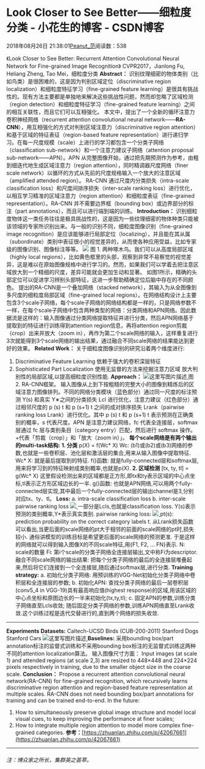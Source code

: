 
# Look Closer to See Better——细粒度分类 - 小花生的博客 - CSDN博客


2018年08月26日 21:38:01[Peanut_范](https://me.csdn.net/u013841196)阅读数：538


《Look Closer to See Better: Recurrent Attention Convolutional Neural Network for Fine-grained Image Recognition》
CVPR2017，Jianlong Fu, Heliang Zheng, Tao Mei，细粒度分类
**Abstract：**
识别纹理细密的物体类别（比如鸟类）是很困难的，这是因为判别区域定位（discriminative region localization）和细粒度特征学习（fine-grained feature learning）是很具有挑战性的。现有方法主要都是单独地来解决这些挑战性问题，然而却忽略了区域检测（region detection）和细粒度特征学习（fine-grained feature learning）之间的相互关联性，而且它们可以互相强化。
本文中，提出了一个全新的循环注意力卷积神经网络（recurrent attention convolutional neural network——**RA-CNN**），用互相强化的方式对判别区域注意力（discriminative region attention）和基于区域的特征表征（region-based feature representation）进行递归学习。在每一尺度规模（scale）上进行的学习都包含一个分类子网络（classification sub-network）和一个注意力建议子网络（attention proposal sub-network——APN）。APN 从完整图像开始，通过把先期预测作为参考，由粗到细迭代地生成区域注意力（region attention），同时精调器尺度网络（finer scale network）以循环的方式从先前的尺度规格输入一个放大的注意区域（amplified attended region）。
RA-CNN 通过尺度内分类损失（intra-scale classification loss）和尺度间排序损失（inter-scale ranking loss）进行优化，以相互学习精准的区域注意力（region attention）和细粒度表征（fine-grained representation）。RA-CNN 并不需要边界框（bounding box）或边界部分的标注（part annotations），而且可以进行端到端的训练。
**Introduction：**
识别细粒度物体这一类任务往往是极具挑战性的，这是因为一些纹理细密的物体种类只能被该领域的专家所识别出来。与一般的识别不同，细粒度图像识别（fine-grained image recognition）是应该能够进行局部定位（localizing），并且能在其从属（subordinate）类别中表征很小的视觉差异的，从而使各种应用受益，比如专家级的图像识别、图像标注等等。
![](https://img-blog.csdn.net/20180826212808805?watermark/2/text/aHR0cHM6Ly9ibG9nLmNzZG4ubmV0L3UwMTM4NDExOTY=/font/5a6L5L2T/fontsize/400/fill/I0JBQkFCMA==/dissolve/70)
图 1. 两种啄木鸟。我们可以从高度局部区域（highly local regions），比如黄色框里的头部，观察到非常不易察觉的视觉差异，这是难以在原始图像规格中进行学习的。然而，如果我们可以学着去把注意区域放大到一个精细的尺度，差异可能就会更加生动和显著。
如图1所示，精确的头部定位可以促进学习辨别头部特征，这进一步帮助精确定位后脑中存在的不同颜色。
提出的RA-CNN是一个叠加网络（stacked network），其输入为从全图像到多尺度的细粒度局部区域（fine-grained local regions）。在网络结构设计上主要包含3个scale子网络，每个scale子网络的网络结构都是一样的，只是网络参数不一样，在每个scale子网络中包含两种类型的网络：分类网络和APN网络。因此数据流是这样的：输入图像通过分类网络提取特征并进行分类，然后APN网络基于提取到的特征进行训练得到attention region信息，再将attention region剪裁（crop）出来并放大（zoom in），再作为第二个scale网络的输入，这样重复进行3次就能得到3个scale网络的输出结果，通过融合不同scale网络的结果能达到更好的效果。
**Related Work：**
关于细粒度图像识别的研究沿着两个维度进行:
1. Discriminative Feature Learning
依赖于强大的卷积深层特征
2. Sophisticated Part Localization
使用无监督的方法来挖掘注意力区域
放大判别性的局部区域,以提高细粒度识别性能.
**Approach：**
![这里写图片描述](https://img-blog.csdn.net/2018082621314584?watermark/2/text/aHR0cHM6Ly9ibG9nLmNzZG4ubmV0L3UwMTM4NDExOTY=/font/5a6L5L2T/fontsize/400/fill/I0JBQkFCMA==/dissolve/70)[ ](https://img-blog.csdn.net/2018082621314584?watermark/2/text/aHR0cHM6Ly9ibG9nLmNzZG4ubmV0L3UwMTM4NDExOTY=/font/5a6L5L2T/fontsize/400/fill/I0JBQkFCMA==/dissolve/70)
图 2. RA-CNN框架。
输入图像从上到下按粗糙的完整大小的图像到精炼后的区域注意力图像排列。不同的网络分类模块（蓝色部分）通过同一尺度的标注预测 Y(s) 和真实 Y∗之间的分类损失 Lcl 进行优化，注意力建议（红色部分）通过相邻尺度的 p (s) t 和 p (s+1) t 之间的成对排序损失 Lrank（pairwise ranking loss Lrank）进行优化。其中 p (s) t 和 p (s+1) t 表示预测在正确类别的概率，s 代表尺度。APN 是注意力建议网络，fc 代表全连接层，softmax 层通过 fc 层与类别条目（category entry）匹配，然后进行 softmax 操作。+代表「剪裁（crop）」和「放大（zoom in）」。
**每个scale网络是有两个输出的multi-task结构:**
**1. 分类**
p(X) = f(Wc* X)
Wc: (b1)或(b2)或(b3)网络的参数,也就是一些卷积层、池化层和激活层的集合,用来从输入图像中提取特征.
Wc* X: 就是最后提取到的特征.
f()函数: 就是fully-connected层和softmax层,用来将学习到的特征映射成类别概率,也就是p(X).
**2. 区域检测**
[tx, ty, tl] = g(Wc* X)
这里假设检测出来的区域都是正方形,即tx和ty表示区域的中心点坐标,tl表示正方形区域边长的一半.
g()函数: 也就是APN网络,可以用两个fully-connected层实现,其中最后一个fully-connected层的输出channel是3,分别对应tx、ty、tl。
**Loss:**
a. intra-scale classification loss
b. inter-scale pairwise ranking loss​
![](https://img-blog.csdn.net/20180826213332432?watermark/2/text/aHR0cHM6Ly9ibG9nLmNzZG4ubmV0L3UwMTM4NDExOTY=/font/5a6L5L2T/fontsize/400/fill/I0JBQkFCMA==/dissolve/70)[ ](https://img-blog.csdn.net/20180826213332432?watermark/2/text/aHR0cHM6Ly9ibG9nLmNzZG4ubmV0L3UwMTM4NDExOTY=/font/5a6L5L2T/fontsize/400/fill/I0JBQkFCMA==/dissolve/70)
一部分是Lcls,也就是classification loss.
Y(s)表示预测的类别概率,Y*表示真实类别.
pairwise ranking loss:​
![](https://img-blog.csdn.net/20180826213419809?watermark/2/text/aHR0cHM6Ly9ibG9nLmNzZG4ubmV0L3UwMTM4NDExOTY=/font/5a6L5L2T/fontsize/400/fill/I0JBQkFCMA==/dissolve/70)[ ](https://img-blog.csdn.net/20180826213419809?watermark/2/text/aHR0cHM6Ly9ibG9nLmNzZG4ubmV0L3UwMTM4NDExOTY=/font/5a6L5L2T/fontsize/400/fill/I0JBQkFCMA==/dissolve/70)
pt(s): prediction probability on the correct category labels t.
从Lrank损失函数可以看出,当更后面的scale网络的pt大于相邻的前面的scale网络的pt时,损失较小.
通俗讲模型的训练目标是希望更后面的scale网络的预测更准.
于是这样的网络就可以得到输入图像X的不同scale特征,用{F1, F2, … FN}表示.
N: scale的数量
Fi: 第i个scale的分类子网络全连接层输出,文中称Fi为descriptor.
融合不同scale网络的输出结果:
把每个分类子网络的最后的全连接层堆叠起来,然后将它们连接到一个全连接层,随后通过softmax层,进行分类.
**Training strategy:**
a. 初始化分类子网络: 用预训练的VGG-Net初始化分类子网络中卷积层和全连接层的参数;
b. 初始化APN: 查找分类子网络的最后一层卷积层(conv5_4 in VGG-19)具有最高响应值(highest response)的区域,用该区域的中心点坐标和原图边长的一半来初始化(tx,ty,tl);
c. 固定APN的参数,训练分类子网络直至Lcls收敛; 随后固定分类子网络的参数,训练APN网络直至Lrank收敛.这个训练过程是迭代交替进行的,直到两个网络的损失收敛.
---
**Experiments**
**Datasets:**
Caltech-UCSD Birds (CUB-200-2011)
Stanford Dogs
Stanford Cars
![这里写图片描述](https://img-blog.csdn.net/20180826213623212?watermark/2/text/aHR0cHM6Ly9ibG9nLmNzZG4ubmV0L3UwMTM4NDExOTY=/font/5a6L5L2T/fontsize/400/fill/I0JBQkFCMA==/dissolve/70)[ ](https://img-blog.csdn.net/20180826213623212?watermark/2/text/aHR0cHM6Ly9ibG9nLmNzZG4ubmV0L3UwMTM4NDExOTY=/font/5a6L5L2T/fontsize/400/fill/I0JBQkFCMA==/dissolve/70)
**Baselines:**
采用bounding box/part annotation标注的监督式训练和不采用bounding box标注的无监督式训练这两种不同的attention localization算法。
输入图像尺寸方面：
Input images (at scale 1) and attended regions (at scale 2,3) are resized to 448×448 and 224×224 pixels respectively in training, due to the smaller object size in the coarse scale.
**Conclusion：**
Propose a recurrent attention convolutional neural network(RA-CNN) for fine-grained recognition, which recursively learns discriminative region attention and region-based feature representation at multiple scales.
RA-CNN does not need bounding box/part annotations for training and can be trained end-to-end.
In the future:
1. How to simultaneously preserve global image structure and model local visual cues, to keep improving the performance at finer scales;
2. How to integrate multiple region attention to model more complex fine-grained categories.
**参考：**[https://zhuanlan.zhihu.com/p/42067661](https://zhuanlan.zhihu.com/p/42067661)
---

###### 注：博众家之所长，集群英之荟萃。


